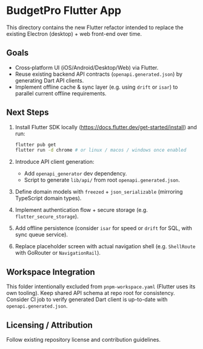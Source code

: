 # BudgetPro Flutter App

This directory contains the new Flutter refactor intended to replace the existing Electron (desktop) + web front-end over time.

## Goals

- Cross‑platform UI (iOS/Android/Desktop/Web) via Flutter.
- Reuse existing backend API contracts (`openapi.generated.json`) by generating Dart API clients.
- Implement offline cache & sync layer (e.g. using `drift` or `isar`) to parallel current offline requirements.

## Next Steps

1. Install Flutter SDK locally (<https://docs.flutter.dev/get-started/install>) and run:

   ```bash
   flutter pub get
   flutter run -d chrome # or linux / macos / windows once enabled
   ```

2. Introduce API client generation:
   - Add `openapi_generator` dev dependency.
   - Script to generate `lib/api/` from root `openapi.generated.json`.
3. Define domain models with `freezed` + `json_serializable` (mirroring TypeScript domain types).
4. Implement authentication flow + secure storage (e.g. `flutter_secure_storage`).
5. Add offline persistence (consider `isar` for speed or `drift` for SQL, with sync queue service).
6. Replace placeholder screen with actual navigation shell (e.g. `ShellRoute` with GoRouter or `NavigationRail`).

## Workspace Integration

This folder intentionally excluded from `pnpm-workspace.yaml` (Flutter uses its own tooling). Keep shared API schema at repo root for consistency. Consider CI job to verify generated Dart client is up-to-date with `openapi.generated.json`.

## Licensing / Attribution

Follow existing repository license and contribution guidelines.
